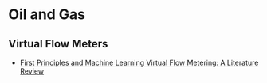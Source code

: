 

# Oil and Gas

## Virtual Flow Meters

* [First Principles and Machine Learning Virtual Flow Metering: A Literature Review](https://www.sciencedirect.com/science/article/pii/S0920410519309088)

